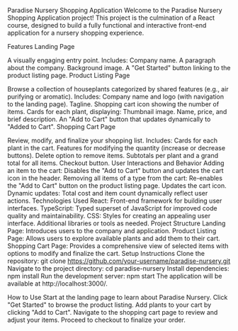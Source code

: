 Paradise Nursery Shopping Application
Welcome to the Paradise Nursery Shopping Application project! This project is the culmination of a React course, designed to build a fully functional and interactive front-end application for a nursery shopping experience.

Features
Landing Page

A visually engaging entry point.
Includes:
Company name.
A paragraph about the company.
Background image.
A "Get Started" button linking to the product listing page.
Product Listing Page

Browse a collection of houseplants categorized by shared features (e.g., air purifying or aromatic).
Includes:
Company name and logo (with navigation to the landing page).
Tagline.
Shopping cart icon showing the number of items.
Cards for each plant, displaying:
Thumbnail image.
Name, price, and brief description.
An "Add to Cart" button that updates dynamically to "Added to Cart".
Shopping Cart Page

Review, modify, and finalize your shopping list.
Includes:
Cards for each plant in the cart.
Features for modifying the quantity (increase or decrease buttons).
Delete option to remove items.
Subtotals per plant and a grand total for all items.
Checkout button.
User Interactions and Behavior
Adding an item to the cart:
Disables the "Add to Cart" button and updates the cart icon in the header.
Removing all items of a type from the cart:
Re-enables the "Add to Cart" button on the product listing page.
Updates the cart icon.
Dynamic updates:
Total cost and item count dynamically reflect user actions.
Technologies Used
React: Front-end framework for building user interfaces.
TypeScript: Typed superset of JavaScript for improved code quality and maintainability.
CSS: Styles for creating an appealing user interface.
Additional libraries or tools as needed.
Project Structure
Landing Page: Introduces users to the company and application.
Product Listing Page: Allows users to explore available plants and add them to their cart.
Shopping Cart Page: Provides a comprehensive view of selected items with options to modify and finalize the cart.
Setup Instructions
Clone the repository:
git clone https://github.com/your-username/paradise-nursery.git
Navigate to the project directory:
cd paradise-nursery
Install dependencies:
npm install
Run the development server:
npm start
The application will be available at http://localhost:3000/.

How to Use
Start at the landing page to learn about Paradise Nursery.
Click "Get Started" to browse the product listing.
Add plants to your cart by clicking "Add to Cart".
Navigate to the shopping cart page to review and adjust your items.
Proceed to checkout to finalize your order.
